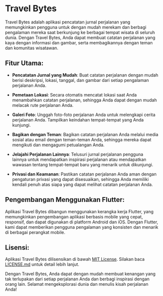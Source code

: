 # Travel Bytes

Travel Bytes adalah aplikasi pencatatan jurnal perjalanan yang memungkinkan pengguna untuk dengan mudah merekam dan berbagi pengalaman mereka saat berkunjung ke berbagai tempat wisata di seluruh dunia. Dengan Travel Bytes, Anda dapat membuat catatan perjalanan yang kaya dengan informasi dan gambar, serta membagikannya dengan teman dan komunitas wisatawan.

## Fitur Utama:
- **Pencatatan Jurnal yang Mudah**: Buat catatan perjalanan dengan mudah berisi deskripsi, lokasi, tanggal, dan gambar dari setiap pengalaman perjalanan Anda.

- **Pemetaan Lokasi**: Secara otomatis mencatat lokasi saat Anda menambahkan catatan perjalanan, sehingga Anda dapat dengan mudah melacak rute perjalanan Anda.

- **Galeri Foto**: Unggah foto-foto perjalanan Anda untuk melengkapi cerita perjalanan Anda. Tampilkan keindahan tempat-tempat yang Anda kunjungi.

- **Bagikan dengan Teman**: Bagikan catatan perjalanan Anda melalui media sosial atau email dengan teman-teman Anda, sehingga mereka dapat mengikuti dan mengagumi petualangan Anda.

- **Jelajahi Perjalanan Lainnya**: Telusuri jurnal perjalanan pengguna lainnya untuk mendapatkan inspirasi perjalanan atau mendapatkan wawasan tentang tempat-tempat baru yang menarik untuk dikunjungi.

- **Privasi dan Keamanan**: Pastikan catatan perjalanan Anda aman dengan pengaturan privasi yang dapat disesuaikan, sehingga Anda memiliki kendali penuh atas siapa yang dapat melihat catatan perjalanan Anda.


## Pengembangan Menggunakan Flutter:
Aplikasi Travel Bytes dibangun menggunakan kerangka kerja Flutter, yang memungkinkan pengembangan aplikasi berbasis mobile yang cepat, responsif, dan dapat digunakan di platform Android dan iOS. Dengan Flutter, kami dapat memberikan pengguna pengalaman yang konsisten dan menarik di berbagai perangkat mobile.

## Lisensi:
Aplikasi Travel Bytes dilisensikan di bawah [MIT License](https://opensource.org/licenses/MIT). Silakan baca [LICENSE.md](link_ke_LICENSE.md) untuk detail lebih lanjut.

Dengan Travel Bytes, Anda dapat dengan mudah membuat kenangan yang tak terlupakan dari setiap perjalanan Anda dan berbagi inspirasi dengan orang lain. Selamat mengeksplorasi dunia dan menulis kisah perjalanan Anda!
